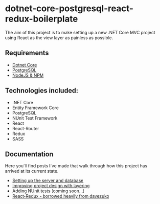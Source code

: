 # dotnet-core-postgresql-react-redux-boilerplate

The aim of this project is to make setting up a new .NET Core MVC project using React as the view layer as painless as possible.

## Requirements
* [Dotnet Core](https://www.microsoft.com/net/core)
* [PostgreSQL](https://www.postgresql.org/download/linux/ubuntu/)
* [NodeJS & NPM](https://nodejs.org/en/download/package-manager/)

## Technologies included:
* .NET Core
* Entity Framework Core
* PostgreSQL
* NUnit Test Framework
* React
* React-Router
* Redux
* SASS

## Documentation
Here you'll find posts I've made that walk through how this project has arrived at its current state.  

* [Setting up the server and database](https://medium.com/@mikezrimsek/setting-up-a-net-core-server-with-entity-framework-core-using-a-postgresql-database-242438f7d9c3)
* [Improving project design with layering](https://medium.com/@mikezrimsek/using-layering-to-improve-your-projects-underlying-design-b3c596f8f349)
* Adding NUnit tests (coming soon...)
* [React-Redux - borrowed heavily from davezuko](https://github.com/davezuko/react-redux-starter-kit)